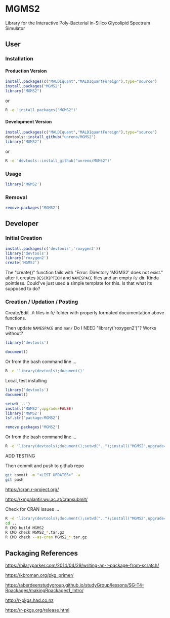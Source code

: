 # MGMS2

Library for the Interactive Poly-Bacterial in-Silico Glycolipid Spectrum Simulator


##	User


###	Installation


####	Production Version

```R
install.packages(c("MALDIquant","MALDIquantForeign"),type="source")
install.packages("MGMS2")
library("MGMS2")
```
or
```BASH
R -e 'install.packages("MGMS2")'
```

####	Development Version

```R
install.packages(c("MALDIquant","MALDIquantForeign"),type="source")
devtools::install_github("unreno/MGMS2")
library("MGMS2")
```
or
```BASH
R -e 'devtools::install_github("unreno/MGMS2")'
```




###	Usage

```R
library('MGMS2')
```


###	Removal

```R
remove.packages("MGMS2")
```








##	Developer

###	Initial Creation

```R
install.packages(c('devtools','roxygen2'))
library('devtools')
library('roxygen2')
create('MGMS2')
```

The "create()" function fails with "Error: Directory 'MGMS2' does not exist." after 
it creates `DESCRIPTION` and `NAMESPACE` files and an empty `R/` dir. Kinda pointless.
Could've just used a simple template for this.
Is that what its supposed to do?



###	Creation / Updation / Posting

Create/Edit `.R` files in `R/` folder with properly formated documentation above functions.


Then update `NAMESPACE` and `man/`
Do I NEED "library('roxygen2')"? Works without?
```R
library('devtools')

document()
```

Or from the bash command line ...
```BASH
R -e 'library(devtools);document()'
```




Local, test installing
```R
library('devtools')
document()

setwd('..')
install('MGMS2',upgrade=FALSE)
library('MGMS2')
lsf.str("package:MGMS2")

remove.packages("MGMS2")
```

Or from the bash command line ...
```BASH
R -e 'library(devtools);document();setwd("..");install("MGMS2",upgrade=FALSE)'
```



ADD TESTING



Then commit and push to github repo
```BASH
git commit -m "<LIST UPDATES>" -a
git push
```



https://cran.r-project.org/

https://xmpalantir.wu.ac.at/cransubmit/

Check for CRAN issues ...
```BASH
R -e 'library(devtools);document();setwd("..");install("MGMS2",upgrade=FALSE)'
cd ..
R CMD build MGMS2
R CMD check MGMS2_*.tar.gz
R CMD check --as-cran MGMS2_*.tar.gz
```






##	Packaging References

https://hilaryparker.com/2014/04/29/writing-an-r-package-from-scratch/

https://kbroman.org/pkg_primer/

https://aberdeenstudygroup.github.io/studyGroup/lessons/SG-T4-Rpackages/makingRpackages1_Intro/

http://r-pkgs.had.co.nz

https://r-pkgs.org/release.html


